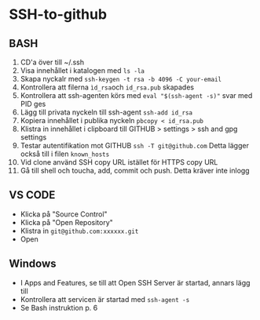 # SSH-to-github

## BASH

1. CD'a över till ~/.ssh
2. Visa innehållet i katalogen med ```ls -la```
1. Skapa nyckalr med ```ssh-keygen -t rsa -b 4096 -C your-email```
1. Kontrollera att filerna ```ìd_rsa```och ```id_rsa.pub``` skapades
1. Kontrollera att ssh-agenten körs med ```eval "$(ssh-agent -s)"``` svar med PID ges
1. Lägg till privata nyckeln till ssh-agent ```ssh-add id_rsa```
1. Kopiera innehållet i publika nyckeln ```pbcopy < id_rsa.pub```
1. Klistra in innehållet i clipboard till GITHUB > settings > ssh and gpg settings
1. Testar autentifikation mot GITHUB ```ssh -T git@github.com``` Detta lägger också till i filen ```known_hosts```
1. Vid clone använd SSH copy URL istället för HTTPS copy URL
1. Gå till shell och toucha, add, commit och push. Detta kräver inte inlogg

## VS CODE

* Klicka på "Source Control"
* Klicka på "Open Repository"
* Klistra in ```git@github.com:xxxxxx.git```
* Open

## Windows

* I Apps and Features, se till att Open SSH Server är startad, annars lägg till
* Kontrollera att servicen är startad med ```ssh-agent -s```
* Se Bash instruktion p. 6